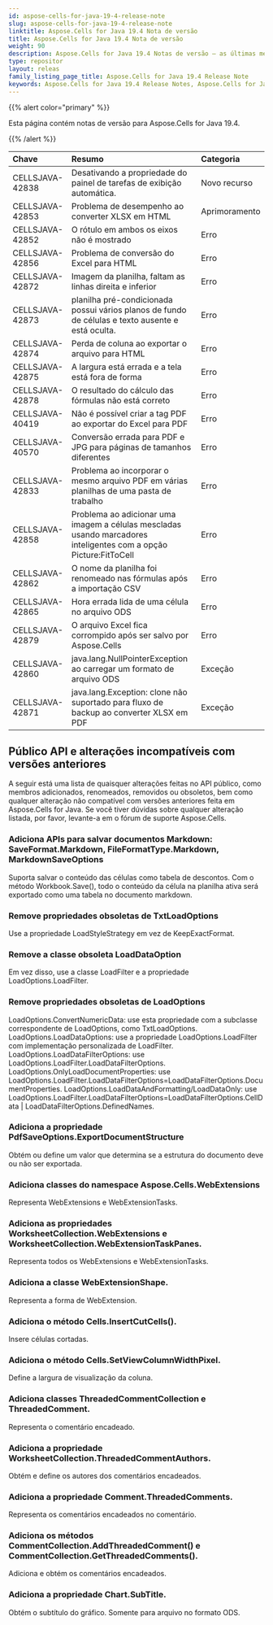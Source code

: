 ```yaml
---
id: aspose-cells-for-java-19-4-release-note
slug: aspose-cells-for-java-19-4-release-note
linktitle: Aspose.Cells for Java 19.4 Nota de versão
title: Aspose.Cells for Java 19.4 Nota de versão
weight: 90
description: Aspose.Cells for Java 19.4 Notas de versão – as últimas melhorias, novos recursos e correções
type: repositor
layout: releas
family_listing_page_title: Aspose.Cells for Java 19.4 Release Note
keywords: Aspose.Cells for Java 19.4 Release Notes, Aspose.Cells for Java 19.4 updates and fixe
---
```

{{% alert color="primary" %}} 

Esta página contém notas de versão para Aspose.Cells for Java 19.4.

{{% /alert %}} 

|**Chave**|**Resumo**|**Categoria**|
| :- | :- | :- |
|CELLSJAVA-42838|Desativando a propriedade do painel de tarefas de exibição automática.|Novo recurso|
|CELLSJAVA-42853|Problema de desempenho ao converter XLSX em HTML|Aprimoramento|
|CELLSJAVA-42852|O rótulo em ambos os eixos não é mostrado|Erro|
|CELLSJAVA-42856|Problema de conversão do Excel para HTML|Erro|
|CELLSJAVA-42872|Imagem da planilha, faltam as linhas direita e inferior|Erro|
|CELLSJAVA-42873|planilha pré-condicionada possui vários planos de fundo de células e texto ausente e está oculta.|Erro|
|CELLSJAVA-42874|Perda de coluna ao exportar o arquivo para HTML|Erro|
|CELLSJAVA-42875|A largura está errada e a tela está fora de forma|Erro|
|CELLSJAVA-42878|O resultado do cálculo das fórmulas não está correto|Erro|
|CELLSJAVA-40419|Não é possível criar a tag PDF ao exportar do Excel para PDF|Erro|
|CELLSJAVA-40570|Conversão errada para PDF e JPG para páginas de tamanhos diferentes|Erro|
|CELLSJAVA-42833|Problema ao incorporar o mesmo arquivo PDF em várias planilhas de uma pasta de trabalho|Erro|
|CELLSJAVA-42858|Problema ao adicionar uma imagem a células mescladas usando marcadores inteligentes com a opção Picture:FitToCell|Erro|
|CELLSJAVA-42862|O nome da planilha foi renomeado nas fórmulas após a importação CSV|Erro|
|CELLSJAVA-42865|Hora errada lida de uma célula no arquivo ODS|Erro|
|CELLSJAVA-42879|O arquivo Excel fica corrompido após ser salvo por Aspose.Cells|Erro|
|CELLSJAVA-42860|java.lang.NullPointerException ao carregar um formato de arquivo ODS|Exceção|
|CELLSJAVA-42871|java.lang.Exception: clone não suportado para fluxo de backup ao converter XLSX em PDF|Exceção|

##  **Público API e alterações incompatíveis com versões anteriores**
A seguir está uma lista de quaisquer alterações feitas no API público, como membros adicionados, renomeados, removidos ou obsoletos, bem como qualquer alteração não compatível com versões anteriores feita em Aspose.Cells for Java. Se você tiver dúvidas sobre qualquer alteração listada, por favor, levante-a em o fórum de suporte Aspose.Cells.
###  **Adiciona APIs para salvar documentos Markdown: SaveFormat.Markdown, FileFormatType.Markdown, MarkdownSaveOptions**
Suporta salvar o conteúdo das células como tabela de descontos. Com o método Workbook.Save(), todo o conteúdo da célula na planilha ativa será exportado como uma tabela no documento markdown.
###  **Remove propriedades obsoletas de TxtLoadOptions**
Use a propriedade LoadStyleStrategy em vez de KeepExactFormat.
###  **Remove a classe obsoleta LoadDataOption**
Em vez disso, use a classe LoadFilter e a propriedade LoadOptions.LoadFilter.
###  **Remove propriedades obsoletas de LoadOptions**
LoadOptions.ConvertNumericData: use esta propriedade com a subclasse correspondente de LoadOptions, como TxtLoadOptions.
LoadOptions.LoadDataOptions: use a propriedade LoadOptions.LoadFilter com implementação personalizada de LoadFilter.
LoadOptions.LoadDataFilterOptions: use LoadOptions.LoadFilter.LoadDataFilterOptions.
LoadOptions.OnlyLoadDocumentProperties: use LoadOptions.LoadFilter.LoadDataFilterOptions=LoadDataFilterOptions.DocumentProperties.
LoadOptions.LoadDataAndFormatting/LoadDataOnly: use LoadOptions.LoadFilter.LoadDataFilterOptions=LoadDataFilterOptions.CellData | LoadDataFilterOptions.DefinedNames.
###  **Adiciona a propriedade PdfSaveOptions.ExportDocumentStructure**
Obtém ou define um valor que determina se a estrutura do documento deve ou não ser exportada.
###  **Adiciona classes do namespace Aspose.Cells.WebExtensions**
Representa WebExtensions e WebExtensionTasks.
###  **Adiciona as propriedades WorksheetCollection.WebExtensions e WorksheetCollection.WebExtensionTaskPanes.**
Representa todos os WebExtensions e WebExtensionTasks.
###  **Adiciona a classe WebExtensionShape.**
Representa a forma de WebExtension.
###  **Adiciona o método Cells.InsertCutCells().**
Insere células cortadas.
###  **Adiciona o método Cells.SetViewColumnWidthPixel.**
Define a largura de visualização da coluna.
###  **Adiciona classes ThreadedCommentCollection e ThreadedComment.**
Representa o comentário encadeado.
###  **Adiciona a propriedade WorksheetCollection.ThreadedCommentAuthors.**
Obtém e define os autores dos comentários encadeados.
###  **Adiciona a propriedade Comment.ThreadedComments.**
Representa os comentários encadeados no comentário.
###  **Adiciona os métodos CommentCollection.AddThreadedComment() e CommentCollection.GetThreadedComments().**
Adiciona e obtém os comentários encadeados.
###  **Adiciona a propriedade Chart.SubTitle.**
Obtém o subtítulo do gráfico. Somente para arquivo no formato ODS.
